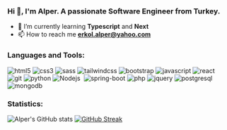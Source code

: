 ### Hi 👋, I'm Alper. A passionate Software Engineer from Turkey. 


- 🌱 I’m currently learning **Typescript** and **Next**
- 📫 How to reach me **erkol.alper@yahoo.com**

### Languages and Tools:

<div>
  
  <img alt="html5" src="https://img.shields.io/badge/HTML5-E34F26?style=for-the-badge&logo=html5&logoColor=white" />
  <img alt="css3" src="https://img.shields.io/badge/CSS3-1572B6?style=for-the-badge&logo=css3&logoColor=white" />
  <img alt="sass" src="https://img.shields.io/badge/Sass-CC6699?style=for-the-badge&logo=sass&logoColor=white" />
  <img alt="tailwindcss" src="https://img.shields.io/badge/Tailwind_CSS-38B2AC?style=for-the-badge&logo=tailwind-css&logoColor=white" />
  <img alt="bootstrap" src="https://img.shields.io/badge/Bootstrap-563D7C?style=for-the-badge&logo=bootstrap&logoColor=white" />
  <img alt="javascript" src="https://img.shields.io/badge/JavaScript-323330?style=for-the-badge&logo=javascript&logoColor=F7DF1E" />
  <img alt="react" src="https://img.shields.io/badge/React-20232A?style=for-the-badge&logo=react&logoColor=61DAFB" />
  <img alt="git" src="https://img.shields.io/badge/GitHub-100000?style=for-the-badge&logo=github&logoColor=white" />
  <img alt="python" src="https://img.shields.io/badge/Python-FFD43B?style=for-the-badge&logo=python&logoColor=darkgreen" />	
  <img alt="Nodejs" src="https://img.shields.io/badge/Node.js-339933?style=for-the-badge&logo=nodedotjs&logoColor=white" />
  <img alt "java" src="https://img.shields.io/badge/Java-ED8B00?style=for-the-badge&logo=java&logoColor=white" />
  <img alt="spring-boot" src="https://img.shields.io/badge/Spring_Boot-F2F4F9?style=for-the-badge&logo=spring-boot" />
  <img alt="php" src="https://img.shields.io/badge/PHP-777BB4?style=for-the-badge&logo=php&logoColor=white" />
  <img alt="jquery" src="https://img.shields.io/badge/jQuery-0769AD?style=for-the-badge&logo=jquery&logoColor=white" />
  <img alt="postgresql" src="https://img.shields.io/badge/PostgreSQL-316192?style=for-the-badge&logo=postgresql&logoColor=white" />
  <img alt="mongodb" src="https://img.shields.io/badge/MongoDB-4EA94B?style=for-the-badge&logo=mongodb&logoColor=white" />

</div>

### Statistics:

![Alper's GitHub stats](https://github-readme-stats.vercel.app/api?username=AlperErkol&show_icons=true&theme=radical)
[![GitHub Streak](https://github-readme-streak-stats.herokuapp.com?user=alperkol&theme=dark&hide_border=true)](https://git.io/streak-stats)

